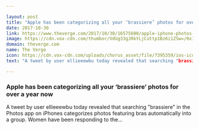 ```yaml
---

layout: post
title: "Apple has been categorizing all your ‘brassiere’ photos for over a year now"
date: 2017-10-30
link: https://www.theverge.com/2017/10/30/16575600/apple-iphone-photos-brassiere-machine-learning
image: https://cdn.vox-cdn.com/thumbor/VdUg33gJRkYLjCuttp1Bz6i1ZSw=/0x146:2040x1214/fit-in/1200x630/cdn.vox-cdn.com/uploads/chorus_asset/file/7095865/jbareham_160909_1215_A_0014.0.jpg
domain: theverge.com
name: The Verge
icon: https://cdn.vox-cdn.com/uploads/chorus_asset/file/7395359/ios-icon.0.png
text: "A tweet by user ellieeewbu today revealed that searching "brassiere" in the Photos app on iPhones categorizes photos featuring bras automatically into a group. Women have been responding to the..."

---
```


### Apple has been categorizing all your ‘brassiere’ photos for over a year now

A tweet by user ellieeewbu today revealed that searching "brassiere" in the Photos app on iPhones categorizes photos featuring bras automatically into a group. Women have been responding to the...